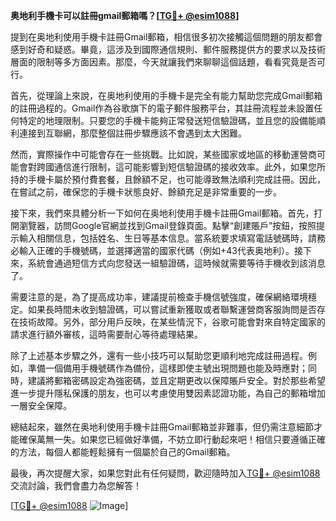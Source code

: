 **奥地利手機卡可以註冊gmail郵箱嗎？[[TG💪+ @esim1088](https://t.me/s/esim1088)]**

提到在奥地利使用手機卡註冊Gmail郵箱，相信很多初次接觸這個問題的朋友都會感到好奇和疑惑。畢竟，這涉及到國際通信規則、郵件服務提供方的要求以及技術層面的限制等多方面因素。那麼，今天就讓我們來聊聊這個話題，看看究竟是否可行。

首先，從理論上來說，在奥地利使用的手機卡是完全有能力幫助您完成Gmail郵箱的註冊過程的。Gmail作為谷歌旗下的電子郵件服務平台，其註冊流程並未設置任何特定的地理限制。只要您的手機卡能夠正常發送短信驗證碼，並且您的設備能順利連接到互聯網，那麼整個註冊步驟應該不會遇到太大困難。

然而，實際操作中可能會存在一些挑戰。比如說，某些國家或地區的移動運營商可能會對跨國通信進行限制，這可能影響到短信驗證碼的接收效率。此外，如果您所持的手機卡屬於預付費套餐，且餘額不足，也可能導致無法順利完成註冊。因此，在嘗試之前，確保您的手機卡狀態良好、餘額充足是非常重要的一步。

接下來，我們來具體分析一下如何在奥地利使用手機卡註冊Gmail郵箱。首先，打開瀏覽器，訪問Google官網並找到Gmail登錄頁面。點擊“創建賬戶”按鈕，按照提示輸入相關信息，包括姓名、生日等基本信息。當系統要求填寫電話號碼時，請務必輸入正確的手機號碼，並選擇適當的國家代碼（例如+43代表奥地利）。接下來，系統會通過短信方式向您發送一組驗證碼，這時候就需要等待手機收到該消息了。

需要注意的是，為了提高成功率，建議提前檢查手機信號強度，確保網絡環境穩定。如果長時間未收到驗證碼，可以嘗試重新獲取或者聯繫運營商客服詢問是否存在技術故障。另外，部分用戶反映，在某些情況下，谷歌可能會對來自特定國家的請求進行額外審核，這時需要耐心等待處理結果。

除了上述基本步驟之外，還有一些小技巧可以幫助您更順利地完成註冊過程。例如，準備一個備用手機號碼作為備份，這樣即使主號出現問題也能及時應對；同時，建議將郵箱密碼設定為強密碼，並且定期更改以保障賬戶安全。對於那些希望進一步提升隱私保護的朋友，也可以考慮使用雙因素認證功能，為自己的郵箱增加一層安全保障。

總結起來，雖然在奥地利使用手機卡註冊Gmail郵箱並非難事，但仍需注意細節才能確保萬無一失。如果您已經做好準備，不妨立即行動起來吧！相信只要遵循正確的方法，每個人都能輕鬆擁有一個屬於自己的Gmail郵箱。

最後，再次提醒大家，如果您對此有任何疑問，歡迎隨時加入[TG💪+ @esim1088](https://t.me/s/esim1088)交流討論，我們會盡力為您解答！

[[TG💪+ @esim1088](https://t.me/s/esim1088) ![Image](https://i.postimg.cc/4NQfJmqS/Snipaste-2025-05-13-00-14-12.png)]